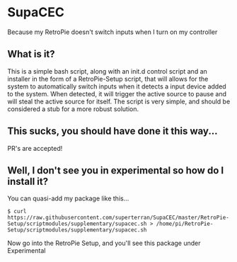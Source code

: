 # SupaCEC
Because my RetroPie doesn't switch inputs when I turn on my controller

## What is it?

This is a simple bash script, along with an init.d control script and an installer 
in the form of a RetroPie-Setup script, that will allows for the system to automatically
switch inputs when it detects a input device added to the system. When detected,
it will trigger the active source to pause and will steal the active source for itself.
The script is very simple, and should be considered a stub for a more robust solution.

## This sucks, you should have done it this way...

PR's are accepted!

## Well, I don't see you in experimental so how do I install it?

You can quasi-add my package like this...

```/bin/sh
$ curl https://raw.githubusercontent.com/superterran/SupaCEC/master/RetroPie-Setup/scriptmodules/supplementary/supacec.sh > /home/pi/RetroPie-Setup/scriptmodules/supplementary/supacec.sh
```
Now go into the RetroPie Setup, and you'll see this package under Experimental
